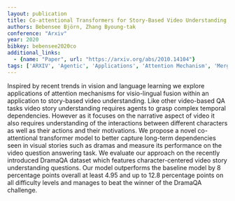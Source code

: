 ```yaml
---
layout: publication
title: Co-attentional Transformers for Story-Based Video Understanding
authors: Bebensee Björn, Zhang Byoung-tak
conference: "Arxiv"
year: 2020
bibkey: bebensee2020co
additional_links:
  - {name: "Paper", url: "https://arxiv.org/abs/2010.14104"}
tags: ['ARXIV', 'Agentic', 'Applications', 'Attention Mechanism', 'Merging', 'Transformer']
---
```

Inspired by recent trends in vision and language learning we explore applications of attention mechanisms for visio-lingual fusion within an application to story-based video understanding. Like other video-based QA tasks video story understanding requires agents to grasp complex temporal dependencies. However as it focuses on the narrative aspect of video it also requires understanding of the interactions between different characters as well as their actions and their motivations. We propose a novel co-attentional transformer model to better capture long-term dependencies seen in visual stories such as dramas and measure its performance on the video question answering task. We evaluate our approach on the recently introduced DramaQA dataset which features character-centered video story understanding questions. Our model outperforms the baseline model by 8 percentage points overall at least 4.95 and up to 12.8 percentage points on all difficulty levels and manages to beat the winner of the DramaQA challenge.
